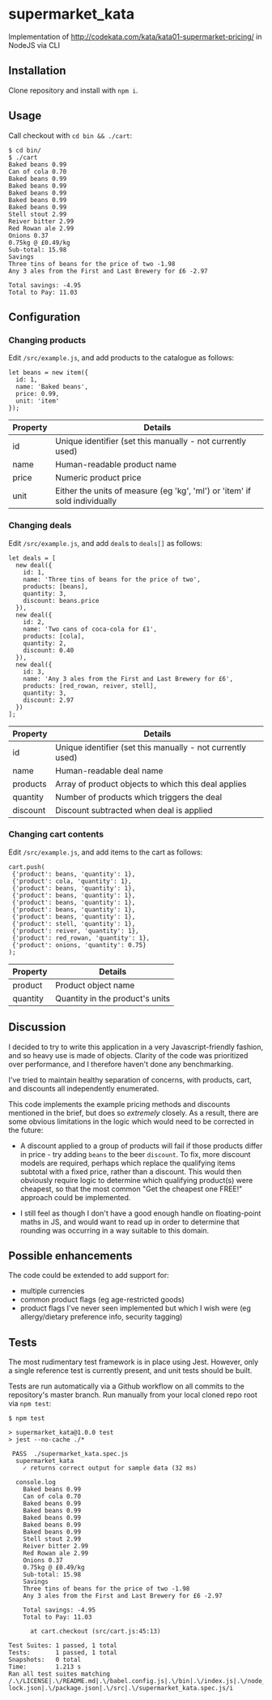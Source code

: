 # supermarket_kata
Implementation of http://codekata.com/kata/kata01-supermarket-pricing/ in NodeJS via CLI

## Installation
Clone repository and install with `npm i`.

## Usage
Call checkout with `cd bin && ./cart`:

```
$ cd bin/
$ ./cart
Baked beans 0.99
Can of cola 0.70
Baked beans 0.99
Baked beans 0.99
Baked beans 0.99
Baked beans 0.99
Baked beans 0.99
Stell stout 2.99
Reiver bitter 2.99
Red Rowan ale 2.99
Onions 0.37
0.75kg @ £0.49/kg
Sub-total: 15.98
Savings
Three tins of beans for the price of two -1.98
Any 3 ales from the First and Last Brewery for £6 -2.97

Total savings: -4.95
Total to Pay: 11.03
```

## Configuration

### Changing products
Edit `/src/example.js`, and add products to the catalogue as follows:

```
let beans = new item({
  id: 1, 
  name: 'Baked beans', 
  price: 0.99,
  unit: 'item'
});
```

| Property | Details |
|----------|---------|
| id | Unique identifier (set this manually - not currently used) |
| name | Human-readable product name |
| price | Numeric product price |
| unit | Either the units of measure (eg 'kg', 'ml') or 'item' if sold individually |

### Changing deals
Edit `/src/example.js`, and add `deal`s to `deals[]` as follows:

```
let deals = [
  new deal({
    id: 1,
    name: 'Three tins of beans for the price of two', 
    products: [beans],
    quantity: 3,
    discount: beans.price
  }),
  new deal({
    id: 2,
    name: 'Two cans of coca-cola for £1', 
    products: [cola],
    quantity: 2,
    discount: 0.40
  }),
  new deal({
    id: 3,
    name: 'Any 3 ales from the First and Last Brewery for £6', 
    products: [red_rowan, reiver, stell],
    quantity: 3,
    discount: 2.97
  })
];
```

| Property | Details |
|----------|---------|
| id | Unique identifier (set this manually - not currently used) |
| name | Human-readable deal name |
| products | Array of product objects to which this deal applies |
| quantity | Number of products which triggers the deal |
| discount | Discount subtracted when deal is applied |

### Changing cart contents
Edit `/src/example.js`, and add items to the cart as follows:

```
cart.push(
 {'product': beans, 'quantity': 1},
 {'product': cola, 'quantity': 1},
 {'product': beans, 'quantity': 1},
 {'product': beans, 'quantity': 1},
 {'product': beans, 'quantity': 1},
 {'product': beans, 'quantity': 1},
 {'product': beans, 'quantity': 1},
 {'product': stell, 'quantity': 1},
 {'product': reiver, 'quantity': 1},
 {'product': red_rowan, 'quantity': 1},
 {'product': onions, 'quantity': 0.75}
);
```

| Property | Details |
|----------|---------|
| product | Product object name |
| quantity | Quantity in the product's units |

## Discussion

I decided to try to write this application in a very Javascript-friendly fashion, 
and so heavy use is made of objects. Clarity of the code was prioritized over 
performance, and I therefore haven't done any benchmarking.

I've tried to maintain healthy separation of concerns, with products, cart, and discounts 
all independently enumerated. 

This code implements the example pricing methods and discounts mentioned in the brief, 
but does so *extremely* closely. As a result, there are some obvious limitations in the 
logic which would need to be corrected in the future:

- A discount applied to a group of products will fail if those products differ in price - 
try adding `beans` to the beer `discount`. To fix, more discount models are required, 
perhaps which replace the qualifying items subtotal with a fixed price, rather than a 
discount. This would then obviously require logic to determine which qualifying product(s) 
were cheapest, so that the most common "Get the cheapest one FREE!" approach could be 
implemented.

- I still feel as though I don't have a good enough handle on floating-point maths in JS, 
and would want to read up in order to determine that rounding was occurring in a way 
suitable to this domain.

## Possible enhancements

The code could be extended to add support for:

- multiple currencies
- common product flags (eg age-restricted goods)
- product flags I've never seen implemented but which I wish were (eg allergy/dietary 
preference info, security tagging)

## Tests

The most rudimentary test framework is in place using Jest. However, only a single 
reference test is currently present, and unit tests should be built.

Tests are run automatically via a Github workflow on all commits to the repository's 
master branch. Run manually from your local cloned repo root via `npm test`:

```
$ npm test

> supermarket_kata@1.0.0 test
> jest --no-cache ./*

 PASS  ./supermarket_kata.spec.js
  supermarket_kata
    ✓ returns correct output for sample data (32 ms)

  console.log
    Baked beans 0.99
    Can of cola 0.70
    Baked beans 0.99
    Baked beans 0.99
    Baked beans 0.99
    Baked beans 0.99
    Baked beans 0.99
    Stell stout 2.99
    Reiver bitter 2.99
    Red Rowan ale 2.99
    Onions 0.37
    0.75kg @ £0.49/kg
    Sub-total: 15.98
    Savings
    Three tins of beans for the price of two -1.98
    Any 3 ales from the First and Last Brewery for £6 -2.97

    Total savings: -4.95
    Total to Pay: 11.03

      at cart.checkout (src/cart.js:45:13)

Test Suites: 1 passed, 1 total
Tests:       1 passed, 1 total
Snapshots:   0 total
Time:        1.213 s
Ran all test suites matching /.\/LICENSE|.\/README.md|.\/babel.config.js|.\/bin|.\/index.js|.\/node_modules|.\/package-lock.json|.\/package.json|.\/src|.\/supermarket_kata.spec.js/i
```
